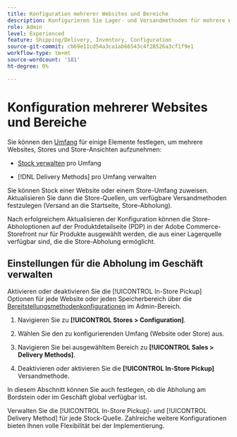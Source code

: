 ```yaml
---
title: Konfiguration mehrerer Websites und Bereiche
description: Konfigurieren Sie Lager- und Versandmethoden für mehrere Websites und Speicherbereiche.
role: Admin
level: Experienced
feature: Shipping/Delivery, Inventory, Configuration
source-git-commit: cb69e11cd54a3ca1ab66543c4f28526a3cf1f9e1
workflow-type: tm+mt
source-wordcount: '181'
ht-degree: 0%

---
```


# Konfiguration mehrerer Websites und Bereiche

Sie können den [Umfang](https://experienceleague.adobe.com/de/docs/commerce-admin/start/setup/websites-stores-views#scope-settings) für einige Elemente festlegen, um mehrere Websites, Stores und Store-Ansichten aufzunehmen:

- [Stock verwalten](https://experienceleague.adobe.com/de/docs/commerce-admin/inventory/stocks/stocks-manage) pro Umfang

- [!DNL Delivery Methods] pro Umfang verwalten

Sie können Stock einer Website oder einem Store-Umfang zuweisen. Aktualisieren Sie dann die Store-Quellen, um verfügbare Versandmethoden festzulegen (Versand an die Startseite, Store-Abholung).

Nach erfolgreichem Aktualisieren der Konfiguration können die Store-Abholoptionen auf der Produktdetailseite (PDP) in der Adobe Commerce-Storefront nur für Produkte ausgewählt werden, die aus einer Lagerquelle verfügbar sind, die die Store-Abholung ermöglicht.

## Einstellungen für die Abholung im Geschäft verwalten

Aktivieren oder deaktivieren Sie die [!UICONTROL In-Store Pickup] Optionen für jede Website oder jeden Speicherbereich über die [Bereitstellungsmethodenkonfigurationen](enable-general.md#delivery-methods) im Admin-Bereich.

1. Navigieren Sie zu **[!UICONTROL Stores > Configuration]**.

1. Wählen Sie den zu konfigurierenden Umfang (Website oder Store) aus.

1. Navigieren Sie bei ausgewähltem Bereich zu **[!UICONTROL Sales > Delivery Methods]**.

1. Deaktivieren oder aktivieren Sie die **[!UICONTROL In-Store Pickup]** Versandmethode.

In diesem Abschnitt können Sie auch festlegen, ob die Abholung am Bordstein oder im Geschäft global verfügbar ist.

Verwalten Sie die [!UICONTROL In-Store Pickup]- und [!UICONTROL Delivery Method] für jede Stock-Quelle. Zahlreiche weitere Konfigurationen bieten Ihnen volle Flexibilität bei der Implementierung.
